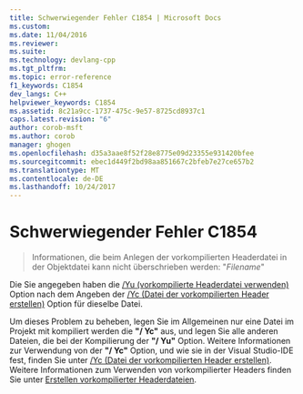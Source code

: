 ```yaml
---
title: Schwerwiegender Fehler C1854 | Microsoft Docs
ms.custom: 
ms.date: 11/04/2016
ms.reviewer: 
ms.suite: 
ms.technology: devlang-cpp
ms.tgt_pltfrm: 
ms.topic: error-reference
f1_keywords: C1854
dev_langs: C++
helpviewer_keywords: C1854
ms.assetid: 8c21a9cc-1737-475c-9e57-8725cd8937c1
caps.latest.revision: "6"
author: corob-msft
ms.author: corob
manager: ghogen
ms.openlocfilehash: d35a3aae8f52f28e8775e09d23355e931420bfee
ms.sourcegitcommit: ebec1d449f2bd98aa851667c2bfeb7e27ce657b2
ms.translationtype: MT
ms.contentlocale: de-DE
ms.lasthandoff: 10/24/2017
---
```

# <a name="fatal-error-c1854"></a>Schwerwiegender Fehler C1854
  
> Informationen, die beim Anlegen der vorkompilierten Headerdatei in der Objektdatei kann nicht überschrieben werden: "*Filename*"  
  
Die Sie angegeben haben die [/Yu (vorkompilierte Headerdatei verwenden)](../../build/reference/yu-use-precompiled-header-file.md) Option nach dem Angeben der [/Yc (Datei der vorkompilierten Header erstellen)](../../build/reference/yc-create-precompiled-header-file.md) Option für dieselbe Datei.  
  
Um dieses Problem zu beheben, legen Sie im Allgemeinen nur eine Datei im Projekt mit kompiliert werden die **"/ Yc"** aus, und legen Sie alle anderen Dateien, die bei der Kompilierung der **"/ Yu"** Option. Weitere Informationen zur Verwendung von der **"/ Yc"** Option, und wie sie in der Visual Studio-IDE fest, finden Sie unter [/Yc (Datei der vorkompilierten Header erstellen)](../../build/reference/yc-create-precompiled-header-file.md). Weitere Informationen zum Verwenden von vorkompilierter Headers finden Sie unter [Erstellen vorkompilierter Headerdateien](../../build/reference/creating-precompiled-header-files.md).  
